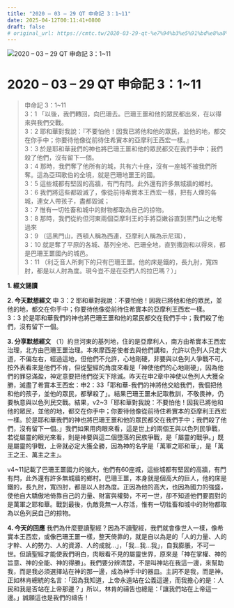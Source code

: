 ```yaml
---
title: "2020 – 03 – 29 QT 申命記 3：1~11"
date: 2025-04-12T00:11:41+0800
draft: false
# original_url: https://cmtc.tw/2020-03-29-qt-%e7%94%b3%e5%91%bd%e8%a8%98-3%ef%bc%9a111
---
```


![2020 – 03 – 29 QT 申命記 3：1\~11](/images/qt.jpg   "2020 – 03 – 29 QT 申命記 3：1\~11")

# 2020 – 03 – 29 QT 申命記 3：1\~11

> 申命記 3：1\~11  
> 3：1 「以後，我們轉回，向巴珊去。巴珊王噩和他的眾民都出來，在以得來與我們交戰。  
> 3：2 耶和華對我說：『不要怕他！因我已將他和他的眾民，並他的地，都交在你手中；你要待他像從前待住希實本的亞摩利王西宏一樣。』  
> 3：3 於是耶和華我們的神也將巴珊王噩和他的眾民都交在我們手中；我們殺了他們，沒有留下一個。  
> 3：4 那時，我們奪了他所有的城，共有六十座，沒有一座城不被我們所奪。這為亞珥歌伯的全境，就是巴珊地噩王的國。  
> 3：5 這些城都有堅固的高牆，有門有閂。此外還有許多無城牆的鄉村。  
> 3：6 我們將這些都毀滅了，像從前待希實本王西宏一樣，把有人煙的各城，連女人帶孩子，盡都毀滅；  
> 3：7 惟有一切牲畜和城中的財物都取為自己的掠物。  
> 3：8 那時，我們從約但河東兩個亞摩利王的手將亞嫩谷直到黑門山之地奪過來  
> 3：9 （這黑門山，西頓人稱為西連，亞摩利人稱為示尼珥），  
> 3：10 就是奪了平原的各城、基列全地、巴珊全地，直到撒迦和以得來，都是巴珊王噩國內的城邑。  
> 3：11 （利乏音人所剩下的只有巴珊王噩。他的床是鐵的，長九肘，寬四肘，都是以人肘為度。現今豈不是在亞捫人的拉巴嗎？）」

**1. 經文誦讀**

**2.  今天默想經文**
申 3：2 耶和華對我說：不要怕他！因我已將他和他的眾民，並他的地，都交在你手中；你要待他像從前待住希實本的亞摩利王西宏一樣。  
3：3 於是耶和華我們的神也將巴珊王噩和他的眾民都交在我們手中；我們殺了他們，沒有留下一個。

**3. 分享默想經文**
（1）約旦河東的基列地，住的是亞摩利人，南方由希實本王西宏治理，北方由巴珊王噩治理。本來摩西差使者去與他們講和，允許以色列人只走大道，不偏左右，經過這地，但他們不允許，心地剛硬，非要與以色列人爭戰不可。按外表看來是他們不肯，但從聖經的角度來看是「神使他們的心地剛硬」，因為他們的罪惡滿盈，神定意要把他們從天下除滅。昨天在申2章中神使以色列人大獲全勝，滅盡了希實本王西宏：申2：33「耶和華-我們的神將他交給我們，我個把他和他的孩子，並他的眾民，都擊殺了」。結果巴珊王噩未記取教訓，不敬畏神，仍要執意與以色列民交戰。結果，v2\~3「耶和華對我說：不要怕他！因我已將他和他的眾民，並他的地，都交在你手中；你要待他像從前待住希實本的亞摩利王西宏一樣。於是耶和華我們的神也將巴珊王噩和他的眾民都交在我們手中；我們殺了他們，沒有留下一個。」我們如果用肉眼來看，這是世上的兩個王與以色列民爭戰，若從屬靈的眼光來看，則是神要與這二個墮落的民族爭戰，是「屬靈的戰爭。」既是屬靈的爭戰，上帝就必定大獲全勝，因為神的名字是「萬軍之耶和華」，是「萬王之王、萬主之主」。

v4\~11記載了巴珊王噩國力的強大，他們有60座城，這些城都有堅固的高牆，有門有閂，此外還有許多無城牆的鄉村。巴珊王噩，本身就是個高大的巨人，他的床是鐵的，長九肘，寬四肘，都是以人肘為度。正因為他的高大，也因為國力的強盛，使他自大驕傲地倚靠自己的力量、財富與權勢，不可一世，卻不知道他們要面對的是萬軍之耶和華。戰到最後，仇敵竟無一人存活，惟有一切牲畜和城中的財物都取為以色列民自己的掠物。

**4. 今天的回應**
我們為什麼要讀聖經？因為不讀聖經，我們就會像世人一樣，像希實本王西宏，或像巴珊王噩一樣，整天倚靠的，就是自以為是的「人的力量、人的才幹、人的勢力、人的資源、人的成就…」，「我…我…我」，自我膨脹，不可一世。但讀聖經才能使我們明白，肉眼看不見的屬靈世界，原來是「神在掌權、神的旨意、神的全能、神的得勝」。我們要分辨清楚，不是叫神站在我這一邊，來幫助我，而是我必須選擇站在神的那一邊，成為神手中的器皿。主詞不是我，而是神。正如林肯總統的名言：「因為我知道，上帝永遠站在公義這邊，而我擔心的是：人民和我是否站在上帝那邊？」所以，林肯的禱告也總是：「讓我們站在上帝這一邊。」誠願這也是我們的禱告！
